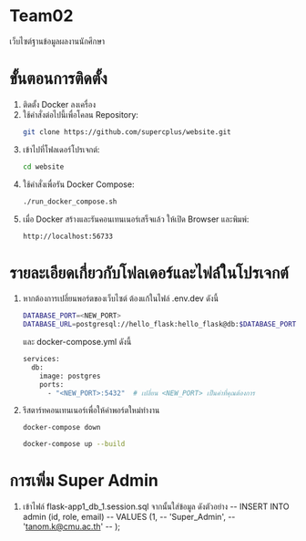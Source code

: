 # Team02
เว็บไซต์ฐานข้อมูลผลงานนักศึกษา
# ขั้นตอนการติดตั้ง
1. ติดตั้ง Docker ลงเครื่อง
2. ใช้คำสั่งต่อไปนี้เพื่อโคลน Repository:
   ```bash
   git clone https://github.com/supercplus/website.git
   ```
3. เข้าไปที่โฟลเดอร์โปรเจกต์:
   ```bash
   cd website
   ```
4. ใช้คำสั่งเพื่อรัน Docker Compose:
   ```bash
   ./run_docker_compose.sh
   ```
5. เมื่อ Docker สร้างและรันคอนเทนเนอร์เสร็จแล้ว ให้เปิด Browser และพิมพ์:
   ```bash
   http://localhost:56733
   ```
# รายละเอียดเกี่ยวกับโฟลเดอร์และไฟล์ในโปรเจกต์
   1. หากต้องการเปลี่ยนพอร์ตของเว็บไซต์ ต้องแก้ในไฟล์ .env.dev ดังนี้
      ```bash
      DATABASE_PORT=<NEW_PORT>
      DATABASE_URL=postgresql://hello_flask:hello_flask@db:$DATABASE_PORT/project
      ```
      และ docker-compose.yml ดังนี้
      ```bash
      services:
        db:
          image: postgres
          ports:
            - "<NEW_PORT>:5432"  # เปลี่ยน <NEW_PORT> เป็นค่าที่คุณต้องการ
      ```
   2. รีสตาร์ทคอนเทนเนอร์เพื่อให้ค่าพอร์ตใหม่ทำงาน
      ```bash
      docker-compose down
      ```
      ```bash
      docker-compose up --build
      ```
# การเพิ่ม Super Admin
1. เข้าไฟล์ flask-app1_db_1.session.sql จากนั้นใส่ข้อมูล ดังตัวอย่าง
   -- INSERT INTO admin (id, role, email)
   -- VALUES (1,
   --     'Super_Admin',
   --     'tanom.k@cmu.ac.th'
   --   );
   


